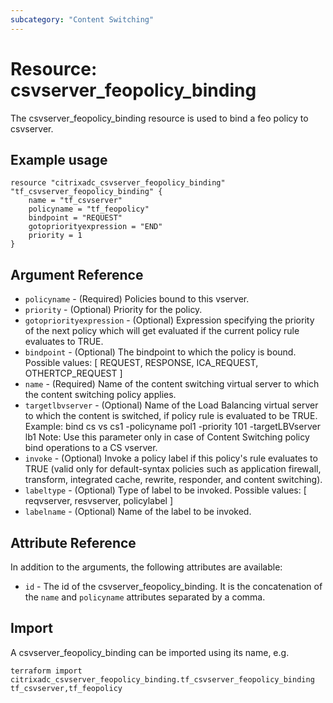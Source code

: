 ```yaml
---
subcategory: "Content Switching"
---
```


# Resource: csvserver_feopolicy_binding

The csvserver_feopolicy_binding resource is used to bind a feo policy to csvserver.


## Example usage

```hcl
resource "citrixadc_csvserver_feopolicy_binding" "tf_csvserver_feopolicy_binding" {
	name = "tf_csvserver"
	policyname = "tf_feopolicy"
	bindpoint = "REQUEST"
	gotopriorityexpression = "END"
	priority = 1  
}
```


## Argument Reference

* `policyname` - (Required) Policies bound to this vserver.
* `priority` - (Optional) Priority for the policy.
* `gotopriorityexpression` - (Optional) Expression specifying the priority of the next policy which will get evaluated if the current policy rule evaluates to TRUE.
* `bindpoint` - (Optional) The bindpoint to which the policy is bound. Possible values: [ REQUEST, RESPONSE, ICA_REQUEST, OTHERTCP_REQUEST ]
* `name` - (Required) Name of the content switching virtual server to which the content switching policy applies.
* `targetlbvserver` - (Optional) Name of the Load Balancing virtual server to which the content is switched, if policy rule is evaluated to be TRUE. Example: bind cs vs cs1 -policyname pol1 -priority 101 -targetLBVserver lb1 Note: Use this parameter only in case of Content Switching policy bind operations to a CS vserver.
* `invoke` - (Optional) Invoke a policy label if this policy's rule evaluates to TRUE (valid only for default-syntax policies such as application firewall, transform, integrated cache, rewrite, responder, and content switching).
* `labeltype` - (Optional) Type of label to be invoked. Possible values: [ reqvserver, resvserver, policylabel ]
* `labelname` - (Optional) Name of the label to be invoked.


## Attribute Reference

In addition to the arguments, the following attributes are available:

* `id` - The id of the csvserver_feopolicy_binding. It is the concatenation of the `name` and `policyname` attributes separated by a comma.


## Import

A csvserver_feopolicy_binding can be imported using its name, e.g.

```shell
terraform import citrixadc_csvserver_feopolicy_binding.tf_csvserver_feopolicy_binding tf_csvserver,tf_feopolicy
```
